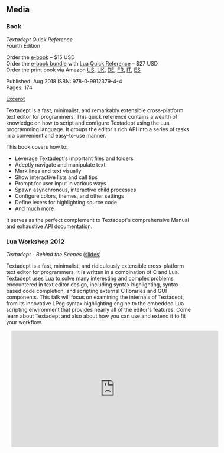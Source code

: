 ## Media

### Book

<div style="float: left; margin: 0 1em 0 1em;">
  <a href="book/ta_quickref.png">
    <img src="book/ta_quickref_small.png" alt="" style="border-width: 1px;"/>
  </a>
</div>

*Textadept Quick Reference*<br/>
Fourth Edition

Order the [e-book][] &ndash; $15 USD<br/>
Order the [e-book bundle][] with [Lua Quick Reference][] &ndash; $27 USD<br/>
Order the print book via Amazon [US][], [UK][], [DE][], [FR][], [IT][], [ES][]

Published: Aug 2018
ISBN: 978-0-9912379-4-4<br/>
Pages: 174

[Excerpt][]

Textadept is a fast, minimalist, and remarkably extensible cross-platform text
editor for programmers. This quick reference contains a wealth of knowledge on
how to script and configure Textadept using the Lua programming language. It
groups the editor's rich API into a series of tasks in a convenient and
easy-to-use manner.

This book covers how to:

* Leverage Textadept's important files and folders
* Adeptly navigate and manipulate text
* Mark lines and text visually
* Show interactive lists and call tips
* Prompt for user input in various ways
* Spawn asynchronous, interactive child processes
* Configure colors, themes, and other settings
* Define lexers for highlighting source code
* And much more

It serves as the perfect complement to Textadept's comprehensive Manual and
exhaustive API documentation.

[e-book]: https://gum.co/textadept_ebook
[e-book bundle]: https://gum.co/qr_bundle
[Lua Quick Reference]: http://foicica.com/lua
[US]: http://www.amazon.com/Textadept-Quick-Reference-Mitchell/dp/0991237943/
[UK]: http://www.amazon.co.uk/Textadept-Quick-Reference-Mitchell/dp/0991237943/
[DE]: http://www.amazon.de/Textadept-Quick-Reference-Mitchell/dp/0991237943/
[FR]: http://www.amazon.fr/Textadept-Quick-Reference-Mitchell/dp/0991237943/
[IT]: http://www.amazon.it/Textadept-Quick-Reference-Mitchell/dp/0991237943/
[ES]: http://www.amazon.es/Textadept-Quick-Reference-Mitchell/dp/0991237943/
[Excerpt]: download/ta_quickref4_excerpt.pdf

### Lua Workshop 2012

*Textadept - Behind the Scenes* ([slides][])

Textadept is a fast, minimalist, and ridiculously extensible cross-platform text
editor for programmers. It is written in a combination of C and Lua. Textadept
uses Lua to solve many interesting and complex problems encountered in text
editor design, including syntax highlighting, syntax-based code completion, and
scripting external C libraries and GUI components. This talk will focus on
examining the internals of Textadept, from its innovative LPeg syntax
highlighting engine to the embedded Lua scripting environment that provides
nearly all of the editor's features. Come learn about Textadept and also about
how you can use and extend it to fit your workflow.

<iframe width="560" height="315" style="margin-left: 1em;"
        src="http://www.youtube.com/embed/-rMC2s0s-zA" frameborder="0"
        allowfullscreen></iframe>

[slides]: download/textadept_lua_wshop2012.pdf
